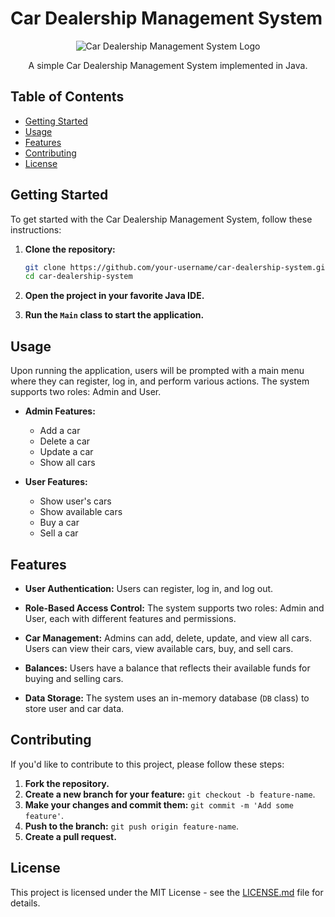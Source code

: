 # Car Dealership Management System

<div align="center">
  <img src="https://your-image-url.com" alt="Car Dealership Management System Logo">
</div>

<p align="center">A simple Car Dealership Management System implemented in Java.</p>

## Table of Contents

- [Getting Started](#getting-started)
- [Usage](#usage)
- [Features](#features)
- [Contributing](#contributing)
- [License](#license)

## Getting Started

To get started with the Car Dealership Management System, follow these instructions:

1. **Clone the repository:**

    ```bash
    git clone https://github.com/your-username/car-dealership-system.git
    cd car-dealership-system
    ```

2. **Open the project in your favorite Java IDE.**

3. **Run the `Main` class to start the application.**

## Usage

Upon running the application, users will be prompted with a main menu where they can register, log in, and perform various actions. The system supports two roles: Admin and User.

- **Admin Features:**
    - Add a car
    - Delete a car
    - Update a car
    - Show all cars

- **User Features:**
    - Show user's cars
    - Show available cars
    - Buy a car
    - Sell a car

## Features

- **User Authentication:** Users can register, log in, and log out.

- **Role-Based Access Control:** The system supports two roles: Admin and User, each with different features and permissions.

- **Car Management:** Admins can add, delete, update, and view all cars. Users can view their cars, view available cars, buy, and sell cars.

- **Balances:** Users have a balance that reflects their available funds for buying and selling cars.

- **Data Storage:** The system uses an in-memory database (`DB` class) to store user and car data.

## Contributing

If you'd like to contribute to this project, please follow these steps:

1. **Fork the repository.**
2. **Create a new branch for your feature:** `git checkout -b feature-name`.
3. **Make your changes and commit them:** `git commit -m 'Add some feature'`.
4. **Push to the branch:** `git push origin feature-name`.
5. **Create a pull request.**

## License

This project is licensed under the MIT License - see the [LICENSE.md](LICENSE.md) file for details.


